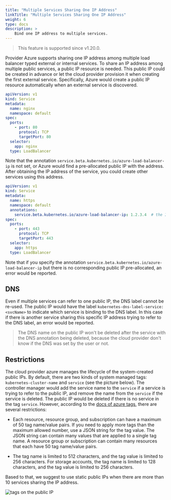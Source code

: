 ```yaml
---
title: "Multiple Services Sharing One IP Address"
linkTitle: "Multiple Services Sharing One IP Address"
weight: 6
type: docs
description: >
    Bind one IP address to multiple services.
---
```


> This feature is supported since v1.20.0.

Provider Azure supports sharing one IP address among multiple load balancer typed external or internal services. To share an IP address among multiple public services, a public IP resource is needed. This public IP could be created in advance or let the cloud provider provision it when creating the first external service. Specifically, Azure would create a public IP resource automatically when an external service is discovered.

```yaml
apiVersion: v1
kind: Service
metadata:
  name: nginx
  namespace: default
spec:
  ports:
    - port: 80
      protocol: TCP
      targetPort: 80
  selector:
    app: nginx
  type: LoadBalancer
```

Note that the annotation `service.beta.kubernetes.io/azure-load-balancer-ip` is not set, or Azure would find a pre-allocated public IP with the address. After obtaining the IP address of the service, you could create other services using this address.

```yaml
apiVersion: v1
kind: Service
metadata:
  name: https
  namespace: default
  annotations:
    service.beta.kubernetes.io/azure-load-balancer-ip: 1.2.3.4  # the IP address could be the same as it is of `nginx` service
spec:
  ports:
    - port: 443
      protocol: TCP
      targetPort: 443
  selector:
    app: https
  type: LoadBalancer
```

Note that if you specify the annotation `service.beta.kubernetes.io/azure-load-balancer-ip` but there is no corresponding public IP pre-allocated, an error would be reported.

## DNS

Even if multiple services can refer to one public IP, the DNS label cannot be re-used. The public IP would have the label `kubernetes-dns-label-service: <svcName>` to indicate which service is binding to the DNS label. In this case if there is another service sharing this specific IP address trying to refer to the DNS label, an error would be reported.

> The DNS name on the public IP won't be deleted after the service with the DNS annotation being deleted, because the cloud provider don't know if the DNS was set by the user or not.

## Restrictions

The cloud provider azure manages the lifecycle of the system-created public IPs. By default, there are two kinds of system managed tags: `kubernetes-cluster-name` and `service` (see the picture below). The controller manager would
add the service name to the `service` if a service is trying to refer to the public IP, and remove the name from the `service` if the service is deleted. The public IP would be deleted if there is no service
in the tag `service`. However, according to the [docs of azure tags](https://docs.microsoft.com/en-us/azure/azure-resource-manager/management/tag-resources#limitations), there are several restrictions:

- Each resource, resource group, and subscription can have a maximum of 50 tag name/value pairs. If you need to apply more tags than the maximum allowed number, use a JSON string for the tag value. The JSON string can contain many values that are applied to a single tag name. A resource group or subscription can contain many resources that each have 50 tag name/value pairs.

- The tag name is limited to 512 characters, and the tag value is limited to 256 characters. For storage accounts, the tag name is limited to 128 characters, and the tag value is limited to 256 characters.

Based to that, we suggest to use static public IPs when there are more than 10 services sharing the IP address.

![tags on the public IP](../images/pip-labels.png)
